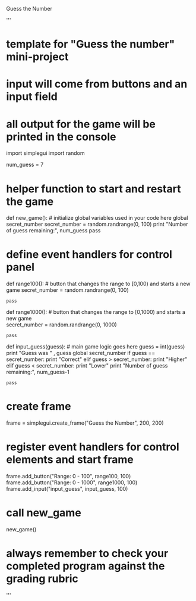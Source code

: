 Guess the Number

'''

# template for "Guess the number" mini-project
# input will come from buttons and an input field
# all output for the game will be printed in the console

import simplegui
import random

num_guess = 7

# helper function to start and restart the game
def new_game():
    # initialize global variables used in your code here
    global secret_number
    secret_number = random.randrange(0, 100)
    print "Number of guess remaining:", num_guess
    pass


# define event handlers for control panel
def range100():
    # button that changes the range to [0,100) and starts a new game 
    secret_number = random.randrange(0, 100)
       
    pass

def range1000():
    # button that changes the range to [0,1000) and starts a new game     
    secret_number = random.randrange(0, 1000)
    
    pass
    
def input_guess(guess):
    # main game logic goes here	
    guess = int(guess)
    print "Guess was " , guess
    global secret_number
    if guess == secret_number:
        print "Correct"
    elif guess > secret_number:
        print "Higher"
    elif guess < secret_number:
        print "Lower"
    print "Number of guess remaining:", num_guess-1         
    
    pass

    
# create frame
frame = simplegui.create_frame("Guess the Number", 200, 200)


# register event handlers for control elements and start frame

frame.add_button("Range: 0 - 100", range100, 100)
frame.add_button("Range: 0 - 1000", range1000, 100)
frame.add_input("input_guess", input_guess, 100)


# call new_game 
new_game()


# always remember to check your completed program against the grading rubric

'''
